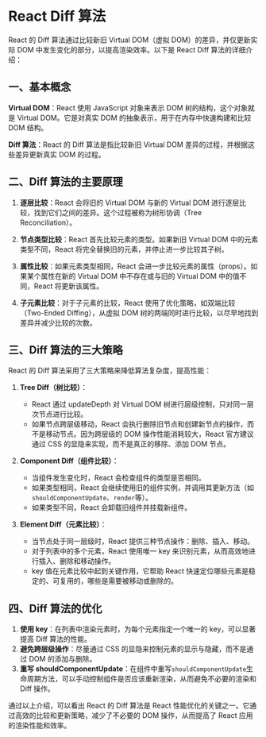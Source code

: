 # React Diff 算法

React 的 Diff 算法通过比较新旧 Virtual DOM（虚拟 DOM）的差异，并仅更新实际 DOM 中发生变化的部分，以提高渲染效率。以下是 React Diff 算法的详细介绍：

## 一、基本概念

**Virtual DOM**：React 使用 JavaScript 对象来表示 DOM 树的结构，这个对象就是 Virtual DOM。它是对真实 DOM 的抽象表示，用于在内存中快速构建和比较 DOM 结构。

**Diff 算法**：React 的 Diff 算法是指比较新旧 Virtual DOM 差异的过程，并根据这些差异更新真实 DOM 的过程。

## 二、Diff 算法的主要原理

1. **逐层比较**：React 会将旧的 Virtual DOM 与新的 Virtual DOM 进行逐层比较，找到它们之间的差异。这个过程被称为树形协调（Tree Reconciliation）。

2. **节点类型比较**：React 首先比较元素的类型。如果新旧 Virtual DOM 中的元素类型不同，React 将完全替换旧的元素，并停止进一步比较其子树。

3. **属性比较**：如果元素类型相同，React 会进一步比较元素的属性（props）。如果某个属性在新的 Virtual DOM 中不存在或与旧的 Virtual DOM 中的值不同，React 将更新该属性。

4. **子元素比较**：对于子元素的比较，React 使用了优化策略，如双端比较（Two-Ended Diffing），从虚拟 DOM 树的两端同时进行比较，以尽早地找到差异并减少比较的次数。

## 三、Diff 算法的三大策略

React 的 Diff 算法采用了三大策略来降低算法复杂度，提高性能：

1. **Tree Diff（树比较）**：

   - React 通过 updateDepth 对 Virtual DOM 树进行层级控制，只对同一层次节点进行比较。
   - 如果节点跨层级移动，React 会执行删除旧节点和创建新节点的操作，而不是移动节点。因为跨层级的 DOM 操作性能消耗较大，React 官方建议通过 CSS 的显隐来实现，而不是真正的移除、添加 DOM 节点。

2. **Component Diff（组件比较）**：

   - 当组件发生变化时，React 会检查组件的类型是否相同。
   - 如果类型相同，React 会继续使用旧的组件实例，并调用其更新方法（如`shouldComponentUpdate`、`render`等）。
   - 如果类型不同，React 会卸载旧组件并挂载新组件。

3. **Element Diff（元素比较）**：
   - 当节点处于同一层级时，React 提供三种节点操作：删除、插入、移动。
   - 对于列表中的多个元素，React 使用唯一 key 来识别元素，从而高效地进行插入、删除和移动操作。
   - key 值在元素比较中起到关键作用，它帮助 React 快速定位哪些元素是稳定的、可复用的，哪些是需要被移动或删除的。

## 四、Diff 算法的优化

1. **使用 key**：在列表中渲染元素时，为每个元素指定一个唯一的 key，可以显著提高 Diff 算法的性能。
2. **避免跨层级操作**：尽量通过 CSS 的显隐来控制元素的显示与隐藏，而不是通过 DOM 的添加与删除。
3. **重写 shouldComponentUpdate**：在组件中重写`shouldComponentUpdate`生命周期方法，可以手动控制组件是否应该重新渲染，从而避免不必要的渲染和 Diff 操作。

通过以上介绍，可以看出 React 的 Diff 算法是 React 性能优化的关键之一。它通过高效的比较和更新策略，减少了不必要的 DOM 操作，从而提高了 React 应用的渲染性能和效率。
